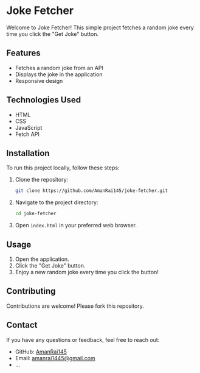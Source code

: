 
# Joke Fetcher

Welcome to Joke Fetcher! This simple project fetches a random joke every time you click the "Get Joke" button.

## Features

- Fetches a random joke from an API
- Displays the joke in the application
- Responsive design

## Technologies Used

- HTML
- CSS
- JavaScript
- Fetch API

## Installation

To run this project locally, follow these steps:

1. Clone the repository:
   ```bash
   git clone https://github.com/AmanRai145/joke-fetcher.git
   ```
2. Navigate to the project directory:
   ```bash
   cd joke-fetcher
   ```
3. Open `index.html` in your preferred web browser.

## Usage

1. Open the application.
2. Click the "Get Joke" button.
3. Enjoy a new random joke every time you click the button!


## Contributing

Contributions are welcome! Please fork this repository.

## Contact

If you have any questions or feedback, feel free to reach out:

- GitHub: [AmanRai145](https://github.com/AmanRai145)
- Email: amanrai1445@gmail.com
- ...
